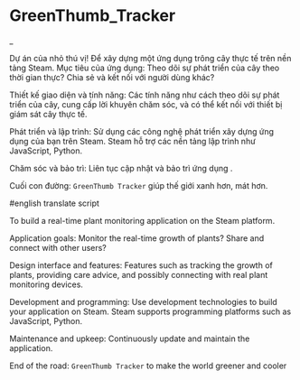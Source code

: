# GreenThumb_Tracker
_

Dự án của nhỏ thú vị! Để xây dựng một ứng dụng trông cây thực tế trên nền tảng Steam.
Mục tiêu của ứng dụng: Theo dõi sự phát triển của cây theo thời gian thực? Chia sẻ và kết nối với người dùng khác?

Thiết kế giao diện và tính năng: Các tính năng như cách theo dõi sự phát triển của cây, cung cấp lời khuyên chăm sóc, và có thể kết nối với thiết bị giám sát cây thực tế.

Phát triển và lập trình: Sử dụng các công nghệ phát triển xây dựng ứng dụng của bạn trên Steam. Steam hỗ trợ các nền tảng lập trình như JavaScript, Python.

Chăm sóc và bảo trì: Liên tục cập nhật và bảo trì ứng dụng .

Cuối con đường: `GreenThumb Tracker` giúp thế giới xanh hơn, mát hơn.

#english translate script 

 To build a real-time plant monitoring application on the Steam platform.

Application goals: Monitor the real-time growth of plants? Share and connect with other users?

Design interface and features: Features such as tracking the growth of plants, providing care advice, and possibly connecting with real plant monitoring devices.

Development and programming: Use development technologies to build your application on Steam. Steam supports programming platforms such as JavaScript, Python.

Maintenance and upkeep: Continuously update and maintain the application.

End of the road: `GreenThumb Tracker` to make the world greener and cooler
